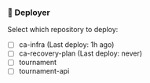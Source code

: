 ### 🦑 Deployer

Select which repository to deploy:

- [ ] ca-infra (Last deploy: 1h ago)
- [ ] ca-recovery-plan (Last deploy: never)
- [ ] tournament
- [ ] tournament-api
